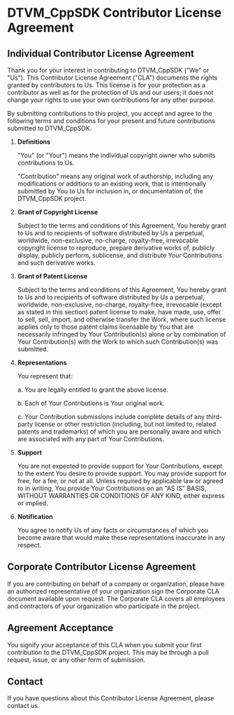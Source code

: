 # DTVM_CppSDK Contributor License Agreement

## Individual Contributor License Agreement

Thank you for your interest in contributing to DTVM_CppSDK ("We" or "Us"). This Contributor License Agreement ("CLA") documents the rights granted by contributors to Us. This license is for your protection as a contributor as well as for the protection of Us and our users; it does not change your rights to use your own contributions for any other purpose.

By submitting contributions to this project, you accept and agree to the following terms and conditions for your present and future contributions submitted to DTVM_CppSDK.

1. **Definitions**

   "You" (or "Your") means the individual copyright owner who submits contributions to Us.

   "Contribution" means any original work of authorship, including any modifications or additions to an existing work, that is intentionally submitted by You to Us for inclusion in, or documentation of, the DTVM_CppSDK project.

2. **Grant of Copyright License**

   Subject to the terms and conditions of this Agreement, You hereby grant to Us and to recipients of software distributed by Us a perpetual, worldwide, non-exclusive, no-charge, royalty-free, irrevocable copyright license to reproduce, prepare derivative works of, publicly display, publicly perform, sublicense, and distribute Your Contributions and such derivative works.

3. **Grant of Patent License**

   Subject to the terms and conditions of this Agreement, You hereby grant to Us and to recipients of software distributed by Us a perpetual, worldwide, non-exclusive, no-charge, royalty-free, irrevocable (except as stated in this section) patent license to make, have made, use, offer to sell, sell, import, and otherwise transfer the Work, where such license applies only to those patent claims licensable by You that are necessarily infringed by Your Contribution(s) alone or by combination of Your Contribution(s) with the Work to which such Contribution(s) was submitted.

4. **Representations**

   You represent that:

   a. You are legally entitled to grant the above license.

   b. Each of Your Contributions is Your original work.

   c. Your Contribution submissions include complete details of any third-party license or other restriction (including, but not limited to, related patents and trademarks) of which you are personally aware and which are associated with any part of Your Contributions.

5. **Support**

   You are not expected to provide support for Your Contributions, except to the extent You desire to provide support. You may provide support for free, for a fee, or not at all. Unless required by applicable law or agreed to in writing, You provide Your Contributions on an "AS IS" BASIS, WITHOUT WARRANTIES OR CONDITIONS OF ANY KIND, either express or implied.

6. **Notification**

   You agree to notify Us of any facts or circumstances of which you become aware that would make these representations inaccurate in any respect.

## Corporate Contributor License Agreement

If you are contributing on behalf of a company or organization, please have an authorized representative of your organization sign the Corporate CLA document available upon request. The Corporate CLA covers all employees and contractors of your organization who participate in the project.

## Agreement Acceptance

You signify your acceptance of this CLA when you submit your first contribution to the DTVM_CppSDK project. This may be through a pull request, issue, or any other form of submission.

## Contact

If you have questions about this Contributor License Agreement, please contact us. 